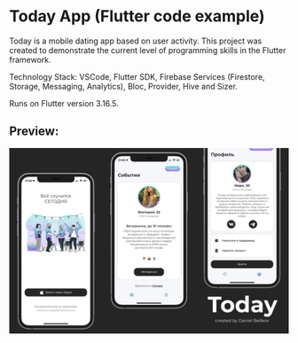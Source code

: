 # Today App (Flutter code example)
Today is a mobile dating app based on user activity. This project was created to demonstrate the current level of programming skills in the Flutter framework.

Technology Stack: VSCode, Flutter SDK, Firebase Services (Firestore, Storage, Messaging, Analytics), Bloc, Provider, Hive and Sizer.

Runs on Flutter version 3.16.5.

## Preview:
<img src="./preview/preview.png"/>